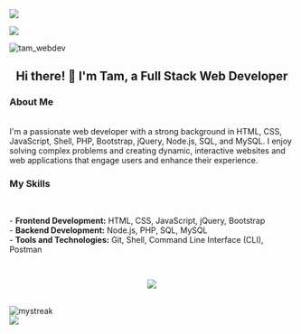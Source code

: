<img src="https://github.com/halfrost/halfrost/blob/master/icons/header_.png" />

![](https://komarev.com/ghpvc/?username=Tam-BobManuel&color=blue)

<!-- FOLLOW ME -->

<img src="https://img.shields.io/twitter/follow/tam_webdev?logo=twitter&style=for-the-badge" alt="tam_webdev" />
<br>

<!--             MY ABOUT -->

<center><h2>Hi there! 👋 I'm Tam, a Full Stack Web Developer</h2></center>
<h3>About Me</h3><br>
I'm a passionate web developer with a strong background in HTML, CSS, JavaScript, Shell, PHP, Bootstrap, jQuery, Node.js, SQL, and MySQL. I enjoy solving complex problems and creating dynamic, interactive websites and web applications that engage users and enhance their experience.

<h3>My Skills</h3><br>
<p>
  - <strong>Frontend Development:</strong> HTML, CSS, JavaScript, jQuery, Bootstrap <br>
  - <strong>Backend Development:</strong> Node.js, PHP, SQL, MySQL <br>
  - <strong>Tools and Technologies:</strong> Git, Shell, Command Line Interface (CLI), Postman<br>
</p>
<br>
<p align="center">
  <a href="https://skillicons.dev">
    <img src="https://skillicons.dev/icons?i=git,js,nodejs,jquery,css,netlify,react,postman,php,mysql" />
  </a>
</p>

<!--   STREAK     -->
<br>
<img src="https://github-readme-streak-stats.herokuapp.com/?user=Tam-BobManuel&theme=tokyonight" alt="mystreak"/>
<br>

<picture>
<source 
  srcset="https://github-readme-stats.vercel.app/api?username=Tam-BobManuel&show_icons=true&theme=dark"
  media="(prefers-color-scheme: dark)"
/>
<source
  srcset="https://github-readme-stats.vercel.app/api?username=Tam-BobManuel&show_icons=true"
  media="(prefers-color-scheme: light), (prefers-color-scheme: no-preference)"
/>
<img src="https://github-readme-stats.vercel.app/api?username=Tam-BobManuel&show_icons=true" />
</picture>





<!---
Tam-BobManuel/Tam-BobManuel is a ✨ special ✨ repository because its `README.md` (this file) appears on your GitHub profile.
You can click the Preview link to take a look at your changes.
--->
